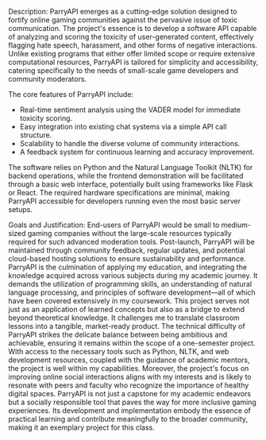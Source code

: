 Description:
ParryAPI emerges as a cutting-edge solution designed to fortify online gaming communities against the pervasive issue of toxic communication. The project's essence is to develop a software API capable of analyzing and scoring the toxicity of user-generated content, effectively flagging hate speech, harassment, and other forms of negative interactions. Unlike existing programs that either offer limited scope or require extensive computational resources, ParryAPI is tailored for simplicity and accessibility, catering specifically to the needs of small-scale game developers and community moderators.

The core features of ParryAPI include:
  - Real-time sentiment analysis using the VADER model for immediate toxicity scoring.
  - Easy integration into existing chat systems via a simple API call structure.
  - Scalability to handle the diverse volume of community interactions.
  - A feedback system for continuous learning and accuracy improvement.
    
The software relies on Python and the Natural Language Toolkit (NLTK) for backend operations, while the frontend demonstration will be facilitated through a basic web interface, potentially built using frameworks like Flask or React. The required hardware specifications are minimal, making ParryAPI accessible for developers running even the most basic server setups.

Goals and Justification:
End-users of ParryAPI would be small to medium-sized gaming companies without the large-scale resources typically required for such advanced moderation tools. Post-launch, ParryAPI will be maintained through community feedback, regular updates, and potential cloud-based hosting solutions to ensure sustainability and performance. ParryAPI is the culmination of applying my education, and integrating the knowledge acquired across various subjects during my academic journey. It demands the utilization of programming skills, an understanding of natural language processing, and principles of software development—all of which have been covered extensively in my coursework.
This project serves not just as an application of learned concepts but also as a bridge to extend beyond theoretical knowledge. It challenges me to translate classroom lessons into a tangible, market-ready product. The technical difficulty of ParryAPI strikes the delicate balance between being ambitious and achievable, ensuring it remains within the scope of a one-semester project. With access to the necessary tools such as Python, NLTK, and web development resources, coupled with the guidance of academic mentors, the project is well within my capabilities. Moreover, the project's focus on improving online social interactions aligns with my interests and is likely to resonate with peers and faculty who recognize the importance of healthy digital spaces. ParryAPI is not just a capstone for my academic endeavors but a socially responsible tool that paves the way for more inclusive gaming experiences. Its development and implementation embody the essence of practical learning and contribute meaningfully to the broader community, making it an exemplary project for this class.
